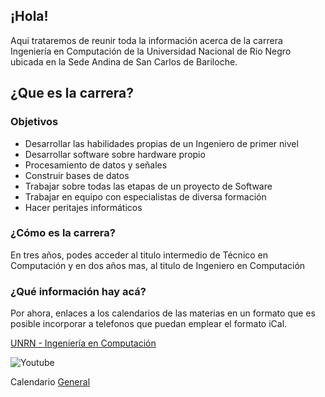 ## ¡Hola!

Aqui trataremos de reunir toda la información acerca de la carrera Ingeniería
en Computación de la Universidad Nacional de Rio Negro ubicada en la Sede 
Andina de San Carlos de Bariloche.

## ¿Que es la carrera?

### Objetivos

 * Desarrollar las habilidades propias de un Ingeniero de primer nivel
 * Desarrollar software sobre hardware propio
 * Procesamiento de datos y señales
 * Construir bases de datos
 * Trabajar sobre todas las etapas de un proyecto de Software
 * Trabajar en equipo con especialistas de diversa formación
 * Hacer peritajes informáticos
 
### ¿Cómo es la carrera?

En tres años, podes acceder al titulo intermedio de Técnico en Computación
y en dos años mas, al titulo de Ingeniero en Computación

### ¿Qué información hay acá?

Por ahora, enlaces a los calendarios de las materias en un formato que es
posible incorporar a telefonos que puedan emplear el formato iCal.

[UNRN - Ingeniería en Computación](https://www.unrn.edu.ar/carreras/Ingenieria-en-Computacion-78)

![Youtube](https://img.shields.io/youtube/channel/views/UCOfhdmTG9-tkcTm4TmsvrzQ?label=Ingenier%C3%ADa%20en%20Computaci%C3%B3n&style=social)

Calendario [General](https://calendar.google.com/calendar/embed?src=c_42sm1h4p62g11qkhlglcsmegro%40group.calendar.google.com&ctz=America%2FArgentina%2FBuenos_Aires)

